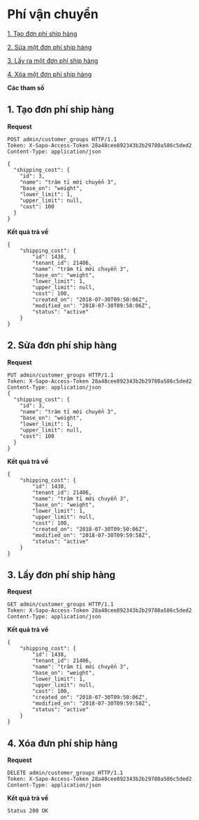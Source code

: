 # Phí vận chuyển

[1. Tạo đơn phí ship hàng](#add-shipping_costs)

[2. Sửa một đơn phí ship hàng ](#put-shipping_costs_id)

[3. Lấy ra một đơn phí ship hàng](#get-shipping_costs_id)

[4. Xóa một đơn phí ship hàng](#delete-shipping_costs_id)


**Các tham số**

<a name= "add-stock_transfers"></a>
## 1. Tạo đơn phí ship hàng
**Request**

```
POST admin/customer_groups HTTP/1.1
Token: X-Sapo-Access-Token 28a48cee892343b2b29780a586c5ded2
Content-Type: application/json

{
  "shipping_cost": {
    "id": 3,
    "name": "trăm tỉ mới chuyển 3",
    "base_on": "weight",
    "lower_limit": 1,
    "upper_limit": null,
    "cost": 100
  }
}
```
**Kết quả trả về**
```
{
    "shipping_cost": {
        "id": 1438,
        "tenant_id": 21406,
        "name": "trăm tỉ mới chuyển 3",
        "base_on": "weight",
        "lower_limit": 1,
        "upper_limit": null,
        "cost": 100,
        "created_on": "2018-07-30T09:50:06Z",
        "modified_on": "2018-07-30T09:50:06Z",
        "status": "active"
    }
}
```
<a name= "add-stock_transfers"></a>
## 2. Sửa đơn phí ship hàng
**Request**

```
PUT admin/customer_groups HTTP/1.1
Token: X-Sapo-Access-Token 28a48cee892343b2b29780a586c5ded2
Content-Type: application/json
{
  "shipping_cost": {
    "id": 3,
    "name": "trăm tỉ mới chuyển 3",
    "base_on": "weight",
    "lower_limit": 1,
    "upper_limit": null,
    "cost": 100
  }
}
```
**Kết quả trả về**
```
{
    "shipping_cost": {
        "id": 1438,
        "tenant_id": 21406,
        "name": "trăm tỉ mới chuyển 3",
        "base_on": "weight",
        "lower_limit": 1,
        "upper_limit": null,
        "cost": 100,
        "created_on": "2018-07-30T09:50:06Z",
        "modified_on": "2018-07-30T09:59:58Z",
        "status": "active"
    }
}
```
<a name= "add-stock_transfers"></a>
## 3. Lấy đơn phí ship hàng
**Request**

```
GET admin/customer_groups HTTP/1.1
Token: X-Sapo-Access-Token 28a48cee892343b2b29780a586c5ded2
Content-Type: application/json
```
**Kết quả trả về**
```
{
    "shipping_cost": {
        "id": 1438,
        "tenant_id": 21406,
        "name": "trăm tỉ mới chuyển 3",
        "base_on": "weight",
        "lower_limit": 1,
        "upper_limit": null,
        "cost": 100,
        "created_on": "2018-07-30T09:50:06Z",
        "modified_on": "2018-07-30T09:59:58Z",
        "status": "active"
    }
}
```
<a name= "add-stock_transfers"></a>
## 4. Xóa đưn phí ship hàng
**Request**

```
DELETE admin/customer_groups HTTP/1.1
Token: X-Sapo-Access-Token 28a48cee892343b2b29780a586c5ded2
Content-Type: application/json

```
**Kết quả trả về**
```
Status 200 OK
```

